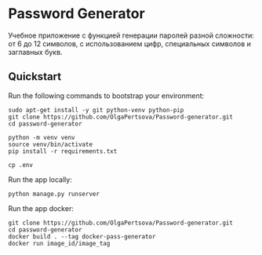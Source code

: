 # Password Generator

Учебное приложение с функцией генерации паролей разной сложности: от 6 до 12 символов, с использованием цифр, специальных символов и заглавных букв.

## Quickstart

Run the following commands to bootstrap your environment:

    sudo apt-get install -y git python-venv python-pip
    git clone https://github.com/OlgaPertsova/Password-generator.git
    cd password-generator

    python -m venv venv
    source venv/bin/activate
    pip install -r requirements.txt

    cp .env

Run the app locally:
    
    python manage.py runserver

Run the app docker:

    git clone https://github.com/OlgaPertsova/Password-generator.git
    cd password-generator
    docker build . --tag docker-pass-generator
    docker run image_id/image_tag
